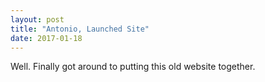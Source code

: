```yaml
---
layout: post
title: "Antonio, Launched Site"
date: 2017-01-18
---
```


Well. Finally got around to putting this old website together.
